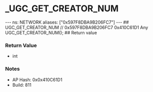 # _UGC_GET_CREATOR_NUM

--- ns: NETWORK aliases: ["0x597F8DBA9B206FC7"] --- ## UGC_GET_CREATOR_NUM  // 0x597F8DBA9B206FC7 0x410C61D1 Any UGC_GET_CREATOR_NUM();  ## Return value

### Return Value
* int

### Notes
* AP Hash: 0x0x410C61D1
* Build: 811

